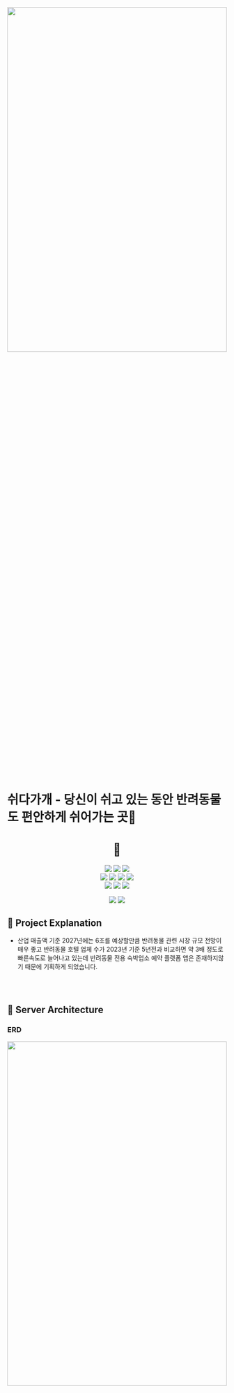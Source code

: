 <img width="100%" height="45%" src="https://user-images.githubusercontent.com/120348500/226832685-98102eae-cff6-418e-8e92-b5b52180b611.png">


# 쉬다가개 - 당신이 쉬고 있는 동안 반려동물도 편안하게 쉬어가는 곳👀

<div align="center">
  <h1>📌</h1>
</div>
<div align="center"> 
  <img src="https://img.shields.io/badge/Python-3776AB?style=flat-square&logo=Python&logoColor=white"/>
  <img src="https://img.shields.io/badge/Flask-000000?style=flat-square&logo=Flask&logoColor=white"/>
  <img src="https://img.shields.io/badge/Serverless-FD5750?style=flat-square&logo=Serverless&logoColor=white"/>
  <br>
  <img src="https://img.shields.io/badge/NumPy-013243?style=flat-square&logo=NumPy&logoColor=white"/>
  <img src="https://img.shields.io/badge/pandas-150458?style=flat-square&logo=pandas&logoColor=white"/> 
  <img src="https://img.shields.io/badge/Postman-FF6C37?style=flat-square&logo=Postman&logoColor=white"/>
  <img src="https://img.shields.io/badge/Amazon AWS-232F3E?style=flat-square&logo=Amazon AWS&logoColor=white"/>
  <br>
  <img src="https://img.shields.io/badge/Amazon RDS-527FFF?style=flat-square&logo=Amazon RDS&logoColor=white"/>
  <img src="https://img.shields.io/badge/Amazon S3-569A31?style=flat-square&logo=Amazon S3&logoColor=white"/>
  <img src="https://img.shields.io/badge/AWS Lambda-FF9900?style=flat-square&logo=AWS Lambda&logoColor=white"/>

<img src="https://img.shields.io/badge/Amazon API Gateway-FF4F8B?style=flat-square&logo=Amazon API Gateway&logoColor=white"/>   <img src="https://img.shields.io/badge/Amazon CloudWatch-FF4F8B?style=flat-square&logo=Amazon CloudWatch&logoColor=white"/>

</div>

## 📌 Project Explanation 
* 산업 매출액 기준 2027년에는 6조를 예상할만큼 반려동물 관련 시장 규모 전망이 매우 좋고 반려동물 호텔 업체 수가 2023년 기준 5년전과 비교하면 약 3배 정도로 빠른속도로 늘어나고 있는데 반려동물 전용 숙박업소 예약 플랫폼 앱은 존재하지않기 때문에 기획하게 되었습니다.

<br><br>
## 📌 Server Architecture
<h3>ERD</h3>
<img width="100%" height="45%" src="https://user-images.githubusercontent.com/120348500/226833912-a76908f8-be04-48cc-86d3-fdab04ae4335.png">

<h3>Server Architecture</h3>
<img width="100%" height="45%" src="https://user-images.githubusercontent.com/120348500/226835058-9547e776-3d0a-40e3-a6ad-f74ad540d123.png">

<h3>API specification</h3>
<img width="100%" height="45%" src="https://user-images.githubusercontent.com/120348500/226835929-3c036d19-b57f-4c2d-b7bc-698bc86b531a.png">






## <p align="center"> 🌈 Member</p>

### 
|왕현성|백민우|윤지수|
|:-:|:--:|:-:|
|<img src="https://avatars.githubusercontent.com/u/83231344?v=4" alt="SsongSik" width="100" height="100">|<img src="https://avatars.githubusercontent.com/u/75851930?v=4" alt="d00hye" width="100" height="100">|<img src="[https://user-images.githubusercontent.com/120348555/227099364-dd32962f-f889-4c1c-b182-44b4a50f57ba.jpg](https://user-images.githubusercontent.com/120348555/227099603-bd55f339-10f6-4626-a340-2e04da8e857c.JPG)" alt="DoyKim-20" width="100" height="100">|
